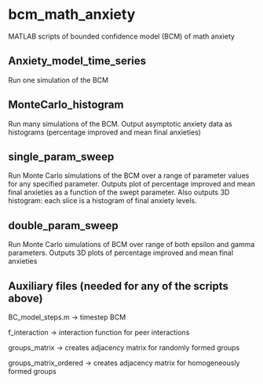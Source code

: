 # bcm_math_anxiety
MATLAB scripts of bounded confidence model (BCM) of math anxiety

## Anxiety_model_time_series
Run one simulation of the BCM

## MonteCarlo_histogram
Run many simulations of the BCM. Output asymptotic anxiety data as histograms (percentage improved and mean final anxieties)

## single_param_sweep
Run Monte Carlo simulations of the BCM over a range of parameter values for any specified parameter. Outputs plot of percentage improved and mean final anxieties as a function of the swept parameter. Also outputs 3D histogram: each slice is a histogram of final anxiety levels.

## double_param_sweep
Run Monte Carlo simulations of BCM over range of both epsilon and gamma parameters. Outputs 3D plots of percentage improved and mean final anxieties

## Auxiliary files (needed for any of the scripts above)
BC_model_steps.m -> timestep BCM

f_interaction -> interaction function for peer interactions

groups_matrix -> creates adjacency matrix for randomly formed groups

groups_matrix_ordered -> creates adjacency matrix for homogeneously formed groups
